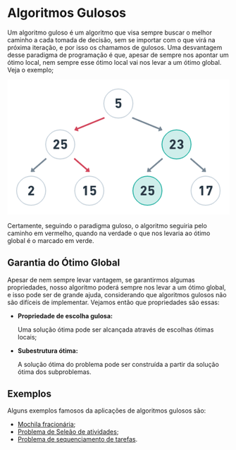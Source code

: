# Algoritmos Gulosos 

Um algoritmo guloso é um algoritmo que visa sempre buscar o melhor caminho a cada tomada de decisão, sem se importar com o que virá na próxima iteração, e por isso os chamamos de gulosos. Uma desvantagem desse paradigma de programação é que, apesar de sempre nos apontar um ótimo local, nem sempre esse ótimo local vai nos levar a um ótimo global. Veja o exemplo;

![exemplo1](https://github.com/LucasSargeir/Algoritmos-Gulosos/blob/master/images/exemplo1.png)

Certamente, seguindo o paradigma guloso, o algoritmo seguiria pelo caminho em vermelho, quando na verdade o que nos levaria ao ótimo global é o marcado em verde.

## Garantia do Ótimo Global

Apesar de nem sempre levar vantagem, se garantirmos algumas propriedades, nosso algoritmo poderá sempre nos levar a um ótimo global, e isso pode ser de grande ajuda, considerando que algoritmos gulosos não são difíceis de implementar. Vejamos então que propriedades são essas:

- **Propriedade de escolha gulosa:** 

  Uma solução ótima pode ser alcançada através de escolhas ótimas locais; 

- **Subestrutura ótima:**

  A solução ótima do problema pode ser construída a partir da solução ótima dos subproblemas. 

  

## Exemplos

Alguns exemplos famosos da aplicações de algoritmos gulosos são: 

- [Mochila fracionária](https://github.com/LucasSargeir/Algoritmos-Gulosos/tree/master/Mochila%20Fracion%C3%A1ria); 
- [Problema de Seleão de atividades](https://github.com/LucasSargeir/Algoritmos-Gulosos/tree/master/Sele%C3%A7%C3%A3o%20de%20Atividades); 
- [Problema de sequenciamento de tarefas](https://github.com/LucasSargeir/Algoritmos-Gulosos/tree/master/Sequenciamento%20de%20Tarefas). 
